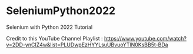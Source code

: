 # SeleniumPython2022
Selenium with Python 2022 Tutorial

Credit to this YouTube Channel Playlist : 
https://www.youtube.com/watch?v=2DD-ynCIZ4w&list=PLUDwpEzHYYLsuUBvuoYTlN0KsBB5t-BDa
